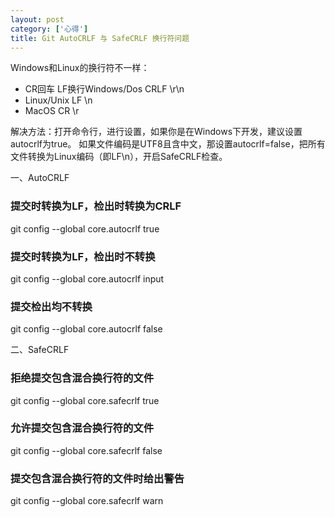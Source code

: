 ```yaml
---
layout: post
category: ['心得']
title: Git AutoCRLF 与 SafeCRLF 换行符问题
---
```


Windows和Linux的换行符不一样：

- CR回车 LF换行Windows/Dos CRLF \r\n
- Linux/Unix LF \n
- MacOS CR \r

解决方法：打开命令行，进行设置，如果你是在Windows下开发，建议设置autocrlf为true。
如果文件编码是UTF8且含中文，那设置autocrlf=false，把所有文件转换为Linux编码（即LF\n），开启SafeCRLF检查。

一、AutoCRLF

### 提交时转换为LF，检出时转换为CRLF
git config --global core.autocrlf true

### 提交时转换为LF，检出时不转换
git config --global core.autocrlf input

### 提交检出均不转换
git config --global core.autocrlf false

二、SafeCRLF

### 拒绝提交包含混合换行符的文件
git config --global core.safecrlf true

### 允许提交包含混合换行符的文件
git config --global core.safecrlf false

### 提交包含混合换行符的文件时给出警告
git config --global core.safecrlf warn